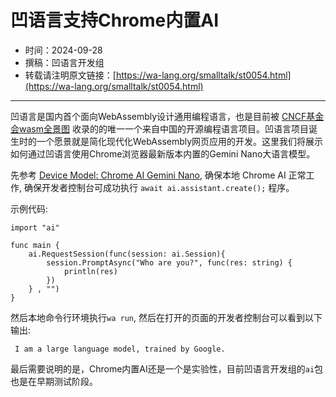 # 凹语言支持Chrome内置AI

- 时间：2024-09-28
- 撰稿：凹语言开发组
- 转载请注明原文链接：[https://wa-lang.org/smalltalk/st0054.html](https://wa-lang.org/smalltalk/st0054.html)

---

凹语言是国内首个面向WebAssembly设计通用编程语言，也是目前被 [CNCF基金会wasm全景图](https://landscape.cncf.io/?item=wasm--languages--wa-lang) 收录的的唯一一个来自中国的开源编程语言项目。凹语言项目诞生时的一个愿景就是简化现代化WebAssembly网页应用的开发。这里我们将展示如何通过凹语言使用Chrome浏览器最新版本内置的Gemini Nano大语言模型。

先参考 [Device Model: Chrome AI Gemini Nano](https://chrome-ai.edgeone.app/), 确保本地 Chrome AI 正常工作, 确保开发者控制台可成功执行 `await ai.assistant.create();` 程序。

示例代码:

```wa
import "ai"

func main {
	ai.RequestSession(func(session: ai.Session){
		session.PromptAsync("Who are you?", func(res: string) {
			println(res)
		})
	} , "")
}
```

然后本地命令行环境执行`wa run`, 然后在打开的页面的开发者控制台可以看到以下输出:

```
 I am a large language model, trained by Google.
```

最后需要说明的是，Chrome内置AI还是一个是实验性，目前凹语言开发组的`ai`包也是在早期测试阶段。
